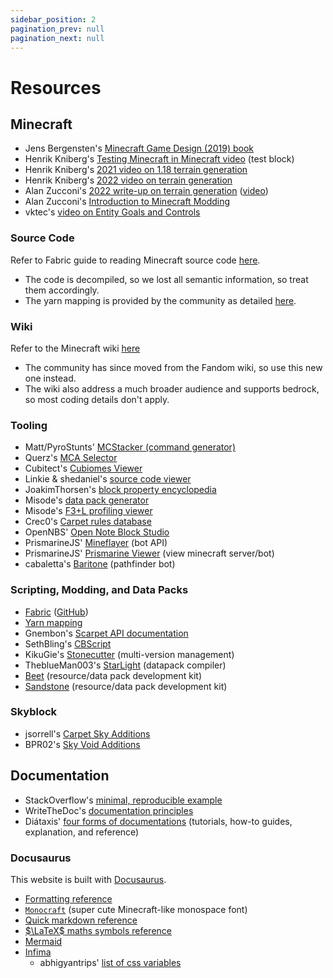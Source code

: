 ```yaml
---
sidebar_position: 2
pagination_prev: null
pagination_next: null
---
```


# Resources

## Minecraft

- Jens Bergensten's [Minecraft Game Design (2019) book](https://archive.org/details/minecraft-game-design/page/n1/mode/2up)
- Henrik Kniberg's [Testing Minecraft in Minecraft video](https://www.youtube.com/watch?v=vXaWOJTCYNg) (test block)
- Henrik Kniberg's [2021 video on 1.18 terrain generation](https://www.youtube.com/watch?v=TycBrFKEteU)
- Henrik Kniberg's [2022 video on terrain generation](https://www.youtube.com/watch?v=CSa5O6knuwI)
- Alan Zucconi's [2022 write-up on terrain generation](https://www.alanzucconi.com/2022/06/05/minecraft-world-generation/) ([video](https://www.youtube.com/watch?v=YyVAaJqYAfE))
- Alan Zucconi's [Introduction to Minecraft Modding](https://www.alanzucconi.com/2021/04/01/minecraft-modding/)
- vktec's [video on Entity Goals and Controls](https://www.youtube.com/watch?v=HXc_3zkzk1U)

### Source Code

Refer to Fabric guide to reading Minecraft source code [here](https://wiki.fabricmc.net/tutorial:reading_mc_code).

- The code is decompiled, so we lost all semantic information, so treat them accordingly.
- The yarn mapping is provided by the community as detailed [here](https://github.com/FabricMC/yarn).

### Wiki

Refer to the Minecraft wiki [here](https://minecraft.wiki/)

- The community has since moved from the Fandom wiki, so use this new one instead.
- The wiki also address a much broader audience and supports bedrock, so most coding details don't apply.

### Tooling

- Matt/PyroStunts' [MCStacker (command generator)](https://mcstacker.net/)
- Querz's [MCA Selector](https://github.com/Querz/mcaselector)
- Cubitect's [Cubiomes Viewer](https://github.com/Cubitect/cubiomes-viewer)
- Linkie & shedaniel's [source code viewer](https://linkie.shedaniel.dev/)
- JoakimThorsen's [block property encyclopedia](https://joakimthorsen.github.io/MCPropertyEncyclopedia/index.html)
- Misode's [data pack generator](https://misode.github.io/)
- Misode's [F3+L profiling viewer](https://misode.github.io/report/)
- Crec0's [Carpet rules database](https://carpet-rules.crec.dev/)
- OpenNBS' [Open Note Block Studio](https://github.com/OpenNBS/NoteBlockStudio)
- PrismarineJS' [Mineflayer](https://github.com/PrismarineJS/mineflayer) (bot API)
- PrismarineJS' [Prismarine Viewer](https://github.com/PrismarineJS/prismarine-viewer) (view minecraft server/bot)
- cabaletta's [Baritone](https://github.com/cabaletta/baritone) (pathfinder bot)

### Scripting, Modding, and Data Packs

- [Fabric](https://fabricmc.net/) ([GitHub](https://github.com/FabricMC/fabric))
- [Yarn mapping](https://github.com/FabricMC/yarn)
- Gnembon's [Scarpet API documentation](https://github.com/gnembon/fabric-carpet/blob/master/docs/scarpet/Full.md)
- SethBling's [CBScript](https://github.com/SethBling/cbscript)
- KikuGie's [Stonecutter](https://stonecutter.kikugie.dev/) (multi-version management)
- TheblueMan003's [StarLight](https://github.com/TheblueMan003/StarLight) (datapack compiler)
- [Beet](https://github.com/mcbeet/beet) (resource/data pack development kit)
- [Sandstone](https://github.com/sandstone-mc/sandstone) (resource/data pack development kit)

### Skyblock

- jsorrell's [Carpet Sky Additions](https://modrinth.com/mod/carpet-sky-additions)
- BPR02's [Sky Void Additions](https://modrinth.com/datapack/sky-void-additions)

## Documentation

- StackOverflow's [minimal, reproducible example](https://stackoverflow.com/help/minimal-reproducible-example)
- WriteTheDoc's [documentation principles](https://www.writethedocs.org/guide/writing/docs-principles/)
- Diátaxis' [four forms of documentations](https://diataxis.fr/) (tutorials, how-to guides, explanation, and reference)

### Docusaurus

This website is built with [Docusaurus](https://docusaurus.io/).

- [Formatting reference](/blog/2025/06/08/docusaurus-formatting)
- [`Monocraft`](https://github.com/IdreesInc/Monocraft) (super cute Minecraft-like monospace font)
- [Quick markdown reference](https://commonmark.org/help/)
- [$\LaTeX$ maths symbols reference](https://www.math.uci.edu/~xiangwen/pdf/LaTeX-Math-Symbols.pdf)
- [Mermaid](https://mermaid.js.org/)
- [Infima](https://infima.dev/)
  - abhigyantrips' [list of css variables](https://gist.github.com/abhigyantrips/b828ca46b2460c6699c73e0162f6be80)
